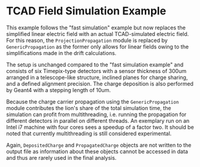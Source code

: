 # TCAD Field Simulation Example

This example follows the "fast simulation" example but now replaces the simplified linear electric field with an actual TCAD-simulated electric field. For this reason, the `ProjectionPropagation` module is replaced by `GenericPropagation` as the former only allows for linear fields owing to the simplifications made in the drift calculations.

The setup is unchanged compared to the "fast simulation example" and consists of six Timepix-type detectors with a sensor thickness of 300um arranged in a telescope-like structure, inclined planes for charge sharing, and a defined alignment precision. The charge deposition is also performed by Geant4 with a stepping length of 10um.

Because the charge carrier propagation using the `GenericPropagation` module contributes the lion's share of the total simulation time, the simulation can profit from multithreading, i.e. running the propagation for different detectors in parallel on different threads. An exemplary run on an Intel i7 machine with four cores sees a speedup of a factor two. It should be noted that currently multithreading is still considered experimental.

Again, `DepositedCharge` and `PropagatedCharge` objects are not written to the output file as information about these objects cannot be accessed in data and thus are rarely used in the final analysis.
